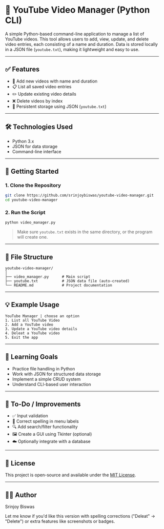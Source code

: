 
# 🎥 YouTube Video Manager (Python CLI)

A simple Python-based command-line application to manage a list of YouTube videos. This tool allows users to add, view, update, and delete video entries, each consisting of a name and duration. Data is stored locally in a JSON file (`youtube.txt`), making it lightweight and easy to use.

---

## ✅ Features

- 📄 Add new videos with name and duration  
- 📋 List all saved video entries  
- ✏️ Update existing video details  
- ❌ Delete videos by index  
- 💾 Persistent storage using JSON (`youtube.txt`)

---

## 🛠️ Technologies Used

- Python 3.x  
- JSON for data storage  
- Command-line interface  

---

## 🚀 Getting Started

### 1. Clone the Repository
```bash
git clone https://github.com/srinjoybiswas/youtube-video-manager.git
cd youtube-video-manager
````

### 2. Run the Script

```bash
python video_manager.py
```

> Make sure `youtube.txt` exists in the same directory, or the program will create one.

---

## 📁 File Structure

```
youtube-video-manager/
│
├── video_manager.py      # Main script
├── youtube.txt           # JSON data file (auto-created)
└── README.md             # Project documentation
```

---

## 💡 Example Usage

```text
YouTube Manager | choose an option
1. List all YouTube Video
2. Add a YouTube video
3. Update a YouTube video details
4. Deleat a YouTube video
5. Exit the app
```

---

## 🧠 Learning Goals

* Practice file handling in Python
* Work with JSON for structured data storage
* Implement a simple CRUD system
* Understand CLI-based user interaction

---

## 📌 To-Do / Improvements

* ✅ Input validation
* 📝 Correct spelling in menu labels
* 🔍 Add search/filter functionality
* 🖼️ Create a GUI using Tkinter (optional)
* ☁️ Optionally integrate with a database

---

## 📄 License

This project is open-source and available under the [MIT License](LICENSE).

---

## 🙋‍♂️ Author

Srinjoy Biswas



Let me know if you'd like this version with spelling corrections ("Deleat" → "Delete") or extra features like screenshots or badges.
```
